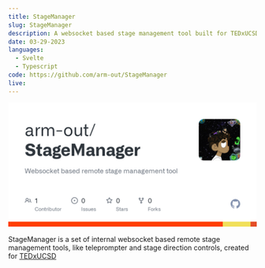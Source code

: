 ```yaml
---
title: StageManager
slug: StageManager
description: A websocket based stage management tool built for TEDxUCSD
date: 03-29-2023
languages:
  - Svelte
  - Typescript
code: https://github.com/arm-out/StageManager
live:
---
```


![StageManager header image](images/StageManager/header.png)
<br>

StageManager is a set of internal websocket based remote stage management tools, like teleprompter and stage direction controls, created for [TEDxUCSD](https://tedxucsd.com)
